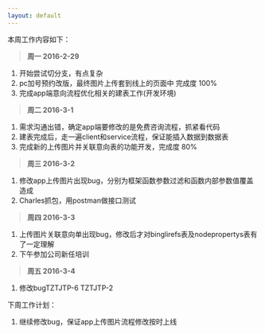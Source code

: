 ```yaml
---
layout: default
---
```


本周工作内容如下：

>**周一 2016-2-29**

1. 开始尝试切分支，有点复杂
2. pc加号预约改版，最终图片上传套到线上的页面中 完成度 100%
3. 完成app端意向流程优化相关的建表工作(开发环境)


>**周二 2016-3-1**

1. 需求沟通出错，确定app端要修改的是免费咨询流程，抓紧看代码
2. 建表完成后，走一遍client和service流程，保证能插入数据到数据表
3. 完成新的上传图片并关联意向表的功能开发，完成度 80%


>**周三 2016-3-2**

1. 修改app上传图片出现bug，分别为框架函数参数过滤和函数内部参数值覆盖造成
2. Charles抓包，用postman做接口测试

>**周四 2016-3-3**

1. 上传图片关联意向单出现bug，修改后才对binglirefs表及nodepropertys表有了一定理解
2. 下午参加公司新任培训

>**周五 2016-3-4**

1. 修改bugTZTJTP-6 TZTJTP-2


下周工作计划：
1. 继续修改bug，保证app上传图片流程修改按时上线